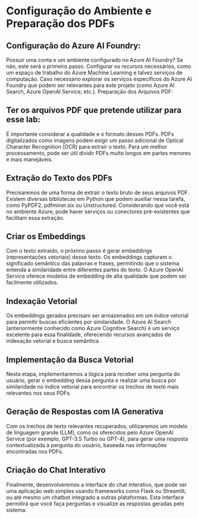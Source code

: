 # Configuração do Ambiente e Preparação dos PDFs

## Configuração do Azure AI Foundry:
Possuir uma conta e um ambiente configurado no Azure AI Foundry?
Se não, este será o primeiro passo. 
Configurar os recursos necessários, como um espaço de trabalho do Azure Machine Learning e talvez serviços de computação.
Caso necessario explorar os serviços específicos do Azure AI Foundry que podem ser relevantes para este projeto (como Azure AI Search, Azure OpenAI Service, etc.).
Preparação dos Arquivos PDF:

## Ter os arquivos PDF que pretende utilizar para esse lab:
É importante considerar a qualidade e o formato desses PDFs. 
PDFs digitalizados como imagens podem exigir um passo adicional de Optical Character Recognition (OCR) para extrair o texto.
Para um melhor processamento, pode ser útil dividir PDFs muito longos em partes menores e mais manejáveis.

## Extração do Texto dos PDFs
Precisaremos de uma forma de extrair o texto bruto de seus arquivos PDF. 
Existem diversas bibliotecas em Python que podem auxiliar nessa tarefa, como PyPDF2, pdfminer.six ou Unstructured.
Considerando que você está no ambiente Azure, pode haver serviços ou conectores pré-existentes que facilitam essa extração.

## Criar os Embeddings
Com o texto extraído, o próximo passo é gerar embeddings (representações vetoriais) desse texto. 
Os embeddings capturam o significado semântico das palavras e frases, permitindo que o sistema entenda a similaridade entre diferentes partes do texto.
O Azure OpenAI Service oferece modelos de embedding de alta qualidade que podem ser facilmente utilizados.

## Indexação Vetorial
Os embeddings gerados precisam ser armazenados em um índice vetorial para permitir buscas eficientes por similaridade.
O Azure AI Search (anteriormente conhecido como Azure Cognitive Search) é um serviço excelente para essa finalidade, oferecendo recursos avançados de indexação 
vetorial e busca semântica.

## Implementação da Busca Vetorial
Nesta etapa, implementaremos a lógica para receber uma pergunta do usuário, gerar o embedding dessa pergunta e realizar uma busca por similaridade no índice 
vetorial para encontrar os trechos de texto mais relevantes nos seus PDFs.

## Geração de Respostas com IA Generativa
Com os trechos de texto relevantes recuperados, utilizaremos um modelo de linguagem grande (LLM), como os oferecidos pelo Azure OpenAI Service 
(por exemplo, GPT-3.5 Turbo ou GPT-4), para gerar uma resposta contextualizada à pergunta do usuário, baseada nas informações encontradas nos PDFs.

## Criação do Chat Interativo
Finalmente, desenvolveremos a interface do chat interativo, que pode ser uma aplicação web simples usando frameworks como Flask ou Streamlit, ou até mesmo um chatbot integrado a outras plataformas. Esta interface permitirá que você faça perguntas e visualize as respostas geradas pelo sistema.
